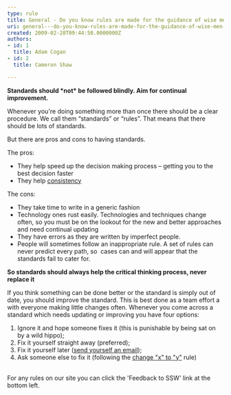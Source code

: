 ```yaml
---
type: rule
title: General - Do you know rules are made for the guidance of wise men and the obedience of fools?
uri: general---do-you-know-rules-are-made-for-the-guidance-of-wise-men-and-the-obedience-of-fools
created: 2009-02-28T09:44:50.0000000Z
authors:
- id: 1
  title: Adam Cogan
- id: 2
  title: Cameron Shaw

---
```



**​Standards should \*not\* be followed blindly. Aim for continual improvement.**

Whenever you're doing something more than once there should be a clear procedure. We call them “standards” or “rules”. That means that there should be lots of standards.​

But there are pros and cons to having standards.

The pros:​

- They help speed up the decision making process – getting you to the best decision faster
- They help [consistency](/Pages/DoYouUnderstandTheValueOfConsistency.aspx)


The cons:

- They take time to write in a generic fashion
- Technology ones rust easily. Technologies and techniques change often, so you must be on the lookout for the new and better approaches and need continual updating
- They have errors as they are written by imperfect people.
- People will sometimes follow an inappropriate rule. A set of rules can never predict every path, so  cases can and will appear that the standards fail to cater for.


**So standards should always help the critical thinking process, never replace it**

If you think something can be done better or the standard is simply out of date, you should improve the standard. This is best done as a team effort a with everyone making little changes often. Whenever you come across a standard which needs updating or improving you have four options:

1. Ignore it and hope someone fixes it (this is punishable by being sat on by a wild hippo);
2. Fix it yourself straight away (preferred);
3. Fix it yourself later ([send yourself an email](/_layouts/15/FIXUPREDIRECT.ASPX?WebId=3dfc0e07-e23a-4cbb-aac2-e778b71166a2&amp;TermSetId=07da3ddf-0924-4cd2-a6d4-a4809ae20160&amp;TermId=5c16d531-007d-49ef-8acc-b26596e13e84));
4. Ask someone else to fix it (following the [change "x" to "y"](/_layouts/15/FIXUPREDIRECT.ASPX?WebId=3dfc0e07-e23a-4cbb-aac2-e778b71166a2&amp;TermSetId=07da3ddf-0924-4cd2-a6d4-a4809ae20160&amp;TermId=172019d0-82fc-4d7b-9d91-ded321714309) rule) ​​​

 ​  
For any rules on our site you can click the 'Feedback to SSW' link at the bottom left.

